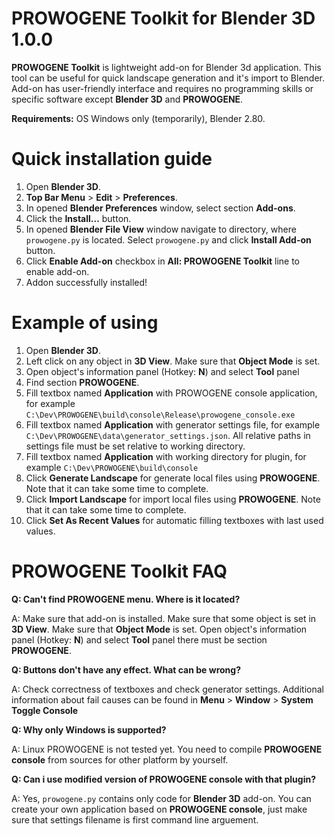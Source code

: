 # PROWOGENE Toolkit for Blender 3D 1.0.0

**PROWOGENE Toolkit** is lightweight add-on for Blender 3d application. This tool can be useful for quick landscape generation and it's import to Blender. Add-on has user-friendly interface and requires no programming skills or specific software except **Blender 3D** and **PROWOGENE**.

**Requirements:** OS Windows only (temporarily), Blender 2.80.

# Quick installation guide

1. Open **Blender 3D**.
2. **Top Bar Menu** > **Edit** > **Preferences**.
3. In opened **Blender Preferences** window, select section **Add-ons**.
4. Click the **Install...** button.
5. In opened **Blender File View** window navigate to directory, where `prowogene.py` is located. Select `prowogene.py` and click **Install Add-on** button.
6. Click **Enable Add-on** checkbox in **All: PROWOGENE Toolkit** line to enable add-on.
7. Addon successfully installed!

# Example of using

1. Open **Blender 3D**.
2. Left click on any object in **3D View**. Make sure that **Object Mode** is set.
3. Open object's information panel (Hotkey: **N**) and select **Tool** panel
4. Find section **PROWOGENE**.
5. Fill textbox named **Application** with PROWOGENE console application, for example `C:\Dev\PROWOGENE\build\console\Release\prowogene_console.exe`
6. Fill textbox named **Application** with generator settings file, for example `C:\Dev\PROWOGENE\data\generator_settings.json`. All relative paths in settings file must be set relative to working directory.
7. Fill textbox named **Application** with working directory for plugin, for example `C:\Dev\PROWOGENE\build\console`
8. Click **Generate Landscape** for generate local files using **PROWOGENE**. Note that it can take some time to complete.
9. Click **Import Landscape** for import local files using **PROWOGENE**. Note that it can take some time to complete.
10. Click **Set As Recent Values** for automatic filling textboxes with last used values.

# PROWOGENE Toolkit FAQ

**Q: Can't find PROWOGENE menu. Where is it located?**

A: Make sure that add-on is installed. Make sure that some object is set in **3D View**. Make sure that **Object Mode** is set. Open object's information panel (Hotkey: **N**) and select **Tool** panel there must be section **PROWOGENE**.

**Q: Buttons don't have any effect. What can be wrong?**

A: Check correctness of textboxes and check generator settings. Additional information about fail causes can be found in **Menu** > **Window** > **System Toggle Console**

**Q: Why only Windows is supported?**

A: Linux PROWOGENE is not tested yet. You need to compile **PROWOGENE console** from sources for other platform by yourself.

**Q: Can i use modified version of PROWOGENE console with that plugin?**

A: Yes, `prowogene.py` contains only code for **Blender 3D** add-on. You can create your own application based on **PROWOGENE console**, just make sure that settings filename is first command line arguement.